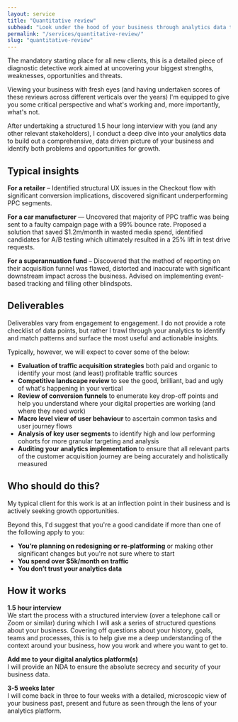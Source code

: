```yaml
---
layout: service
title: "Quantitative review"
subhead: "Look under the hood of your business through analytics data to identify what's working, what's not and understand the changes you need to make to hit your growth targets"
permalink: "/services/quantitative-review/"
slug: "quantitative-review"
---
```


The mandatory starting place for all new clients, this is a detailed piece of diagnostic detective work aimed at uncovering your biggest strengths, weaknesses, opportunities and threats.

Viewing your business with fresh eyes (and having undertaken scores of these reviews across different verticals over the years) I'm equipped to give you some critical perspective and what's working and, more importantly, what's not.

After undertaking a structured 1.5 hour long interview with you (and any other relevant stakeholders), I conduct a deep dive into your analytics data to build out a comprehensive, data driven picture of your business and identify both problems and opportunities for growth.

## Typical insights

**For a retailer** – Identified structural UX issues in the Checkout flow with significant conversion implications, discovered significant underperforming PPC segments.

**For a car manufacturer** — Uncovered that majority of PPC traffic was being sent to a faulty campaign page with a 99% bounce rate. Proposed a solution that saved $1.2m/month in wasted media spend, identified candidates for A/B testing which ultimately resulted in a 25% lift in test drive requests.

**For a superannuation fund** – Discovered that the method of reporting on their acquisition funnel was flawed, distorted and inaccurate with significant downstream impact across the business. Advised on implementing event- based tracking and filling other blindspots.

## Deliverables

Deliverables vary from engagement to engagement. I do not provide a rote checklist of data points, but rather I trawl through your analytics to identify and match patterns and surface the most useful and actionable insights.

Typically, however, we will expect to cover some of the below:

<ul class="list"><li><strong>Evaluation of traffic acquisition strategies</strong> both paid and organic to identify your most (and least) profitable traffic sources</li>

<li><strong>Competitive landscape review</strong> to see the good, brilliant, bad and ugly of what's happening in your vertical</li>

<li><strong>Review of conversion funnels</strong> to enumerate key drop-off points and help you understand where your digital properties are working (and where they need work)</li>

<li><strong>Macro level view of user behaviour</strong> to ascertain common tasks and user journey flows </li>

<li><strong>Analysis of key user segments</strong> to identify high and low performing cohorts for more granular targeting and analysis</li>

<li><strong>Auditing your analytics implementation</strong> to ensure that all relevant parts of the customer acquisition journey are being accurately and holistically measured</li>
</ul>

## Who should do this?

My typical client for this work is at an inflection point in their business and is actively seeking growth opportunities.

Beyond this, I'd suggest that you're a good candidate if more than one of the following apply to you:

<ul class="list">
<li><strong>You’re planning on redesigning or re-platforming</strong> or making other significant changes but you're not sure where to start</li>
<li><strong>You spend over $5k/month on traffic</strong></li>
<li><strong>You don’t trust your analytics data</strong></li>
</ul>

## How it works

**1.5 hour interview**
<br />We start the process with a structured interview (over a telephone call or Zoom or similar) during which I will ask a series of structured questions about your business. Covering off questions about your history, goals, teams and processes, this is to help give me a deep understanding of the context around your business, how you work and where you want to get to.

**Add me to your digital analytics platform(s)**<br />
I will provide an NDA to ensure the absolute secrecy and security of your business data.

**3-5 weeks later**<br />I will come back in three to four weeks with a detailed, microscopic view of your business past, present and future as seen through the lens of your analytics platform.
